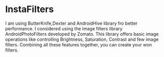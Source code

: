 # InstaFilters
I am using ButterKnife,Dexter and AndroidHive library fro better performance.
 I considered using the image filters library AndroidPhotoFilters developed by Zomato. This library offers basic image operations like controlling Brightness, Saturation, Contrast and few image filters. Combining all these features together, you can create your won filters.
